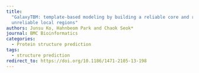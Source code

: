 ```yaml
---
title:
  "GalaxyTBM: template-based modeling by building a reliable core and refining
  unreliable local regions"
authors: Junsu Ko, Hahnbeom Park and Chaok Seok*
journal: BMC Bioinformatics
categories:
  - Protein structure prediction
tags:
  - structure prediction
redirect_to: https://doi.org/10.1186/1471-2105-13-198
---
```

